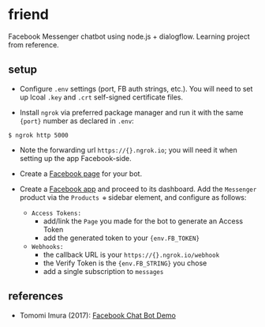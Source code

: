 # friend
Facebook Messenger chatbot using node.js + dialogflow. Learning project from reference.

## setup

* Configure `.env` settings (port, FB auth strings, etc.). You will need to set up lcoal `.key` and `.crt` self-signed certificate files.

* Install `ngrok` via preferred package manager and run it with the same `{port}` number as declared in `.env`:

```shell
$ ngrok http 5000
```

* Note the forwarding url `https://{}.ngrok.io`; you will need it when setting up the app Facebook-side.

* Create a [Facebook page](https://www.facebook.com/pages/create) for your bot.

* Create a [Facebook app](developers.facebook.com/quickstarts) and proceed to its dashboard. Add the `Messenger` product via the `Products ⊕` sidebar element, and configure as follows:
    + `Access Tokens:`
        - add/link the `Page` you made for the bot to generate an Access Token
        - add the generated token to your `{env.FB_TOKEN}`
    + `Webhooks:`
        - the callback URL is your `https://{}.ngrok.io/webhook`
        - the Verify Token is the `{env.FB_STRING}` you chose
        - add a single subscription to `messages`


## references

* Tomomi Imura (2017): [Facebook Chat Bot Demo](https://github.com/girliemac/fb-apiai-bot-demo/tree/tutorial-01)
